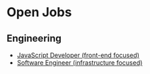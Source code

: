 # Open Jobs

## Engineering

* [JavaScript Developer (front-end focused)](./jobs/frontend_dev.md)
* [Software Engineer (infrastructure focused)](./jobs/infrastructure_eng.md)

